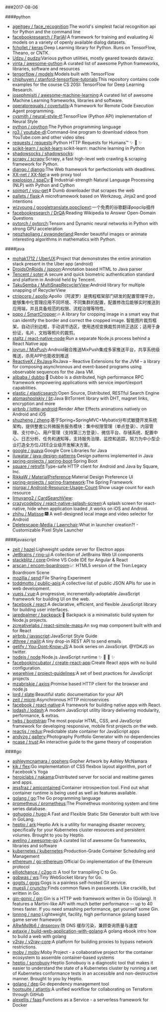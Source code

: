 ###2017-08-06

####python
* [ageitgey / face_recognition](https://github.com/ageitgey/face_recognition):The world's simplest facial recognition api for Python and the command line
* [facebookresearch / ParlAI](https://github.com/facebookresearch/ParlAI):A framework for training and evaluating AI models on a variety of openly available dialog datasets.
* [fchollet / keras](https://github.com/fchollet/keras):Deep Learning library for Python. Runs on TensorFlow, Theano, or CNTK.
* [Udzu / pudzu](https://github.com/Udzu/pudzu):Various python utilities, mostly geared towards dataviz.
* [vinta / awesome-python](https://github.com/vinta/awesome-python):A curated list of awesome Python frameworks, libraries, software and resources
* [tensorflow / models](https://github.com/tensorflow/models):Models built with TensorFlow
* [chiphuyen / stanford-tensorflow-tutorials](https://github.com/chiphuyen/stanford-tensorflow-tutorials):This repository contains code examples for the course CS 20SI: TensorFlow for Deep Learning Research.
* [josephmisiti / awesome-machine-learning](https://github.com/josephmisiti/awesome-machine-learning):A curated list of awesome Machine Learning frameworks, libraries and software.
* [operatorequals / covertutils](https://github.com/operatorequals/covertutils):A framework for Remote Code Execution Agent programming.
* [cysmith / neural-style-tf](https://github.com/cysmith/neural-style-tf):TensorFlow (Python API) implementation of Neural Style
* [python / cpython](https://github.com/python/cpython):The Python programming language
* [rg3 / youtube-dl](https://github.com/rg3/youtube-dl):Command-line program to download videos from YouTube.com and other video sites
* [requests / requests](https://github.com/requests/requests):Python HTTP Requests for Humans™ ✨ 🍰 ✨
* [scikit-learn / scikit-learn](https://github.com/scikit-learn/scikit-learn):scikit-learn: machine learning in Python
* [shadowsocks / shadowsocks](https://github.com/shadowsocks/shadowsocks):
* [scrapy / scrapy](https://github.com/scrapy/scrapy):Scrapy, a fast high-level web crawling & scraping framework for Python.
* [django / django](https://github.com/django/django):The Web framework for perfectionists with deadlines.
* [XX-net / XX-Net](https://github.com/XX-net/XX-Net):a web proxy tool
* [explosion / spaCy](https://github.com/explosion/spaCy):💫 Industrial-strength Natural Language Processing (NLP) with Python and Cython
* [soimort / you-get](https://github.com/soimort/you-get):⏬ Dumb downloader that scrapes the web
* [pallets / flask](https://github.com/pallets/flask):A microframework based on Werkzeug, Jinja2 and good intentions
* [wizyoung / googletranslate.popclipext](https://github.com/wizyoung/googletranslate.popclipext):一个免费的谷歌翻译popclip插件
* [facebookresearch / DrQA](https://github.com/facebookresearch/DrQA):Reading Wikipedia to Answer Open-Domain Questions
* [pytorch / pytorch](https://github.com/pytorch/pytorch):Tensors and Dynamic neural networks in Python with strong GPU acceleration
* [neozhaoliang / pywonderland](https://github.com/neozhaoliang/pywonderland):Render beautiful images or animate interesting algorithms in mathematics with Python.

####java
* [mohak1712 / UberUX](https://github.com/mohak1712/UberUX):Project that demonstrates the entire animation stack present in the Uber app (android)
* [DroidsOnRoids / jspoon](https://github.com/DroidsOnRoids/jspoon):Annotation based HTML to Java parser
* [Tencent / soter](https://github.com/Tencent/soter):A secure and quick biometric authentication standard and platform in Android held by Tencent.
* [TakuSemba / MultiSnapRecyclerView](https://github.com/TakuSemba/MultiSnapRecyclerView):Android library for multiple snapping of RecyclerView
* [ctripcorp / apollo](https://github.com/ctripcorp/apollo):Apollo（阿波罗）是携程框架部门研发的配置管理平台，能够集中化管理应用不同环境、不同集群的配置，配置修改后能够实时推送到应用端，并且具备规范的权限、流程治理等特性。
* [pqpo / SmartCropper](https://github.com/pqpo/SmartCropper):🔥 A library for cropping image in a smart way that can identify the border and correct the cropped image. 智能图片裁剪框架。自动识别边框，手动调节选区，使用透视变换裁剪并矫正选区；适用于身份证，名片，文档等照片的裁剪。
* [staltz / react-native-node](https://github.com/staltz/react-native-node):Run a separate Node.js process behind a React Native app
* [joyrun / MixPush](https://github.com/joyrun/MixPush):Android融合推送MixPush集成多家推送平台，共享系统级推送，杀死APP也能收到推送
* [ReactiveX / RxJava](https://github.com/ReactiveX/RxJava):RxJava – Reactive Extensions for the JVM – a library for composing asynchronous and event-based programs using observable sequences for the Java VM.
* [alibaba / dubbo](https://github.com/alibaba/dubbo):📢 Dubbo is a distributed, high performance RPC framework empowering applications with service import/export capabilities.
* [elastic / elasticsearch](https://github.com/elastic/elasticsearch):Open Source, Distributed, RESTful Search Engine
* [atomashpolskiy / bt](https://github.com/atomashpolskiy/bt):Java BitTorrent library with DHT, magnet links, encryption and more
* [airbnb / lottie-android](https://github.com/airbnb/lottie-android):Render After Effects animations natively on Android and iOS
* [shuzheng / zheng](https://github.com/shuzheng/zheng):基于Spring+SpringMVC+Mybatis分布式敏捷开发系统架构，提供整套公共微服务服务模块：集中权限管理（单点登录）、内容管理、支付中心、用户管理（支持第三方登录）、微信平台、存储系统、配置中心、日志分析、任务和通知等，支持服务治理、监控和追踪，努力为中小型企业打造全方位J2EE企业级开发解决方案。
* [google / guava](https://github.com/google/guava):Google Core Libraries for Java
* [iluwatar / java-design-patterns](https://github.com/iluwatar/java-design-patterns):Design patterns implemented in Java
* [spring-projects / spring-boot](https://github.com/spring-projects/spring-boot):Spring Boot
* [square / retrofit](https://github.com/square/retrofit):Type-safe HTTP client for Android and Java by Square, Inc.
* [RikkaW / MaterialPreference](https://github.com/RikkaW/MaterialPreference):Material Design Preference UI
* [spring-projects / spring-framework](https://github.com/spring-projects/spring-framework):The Spring Framework
* [niorgai / Android-Resource-Usage-Count](https://github.com/niorgai/Android-Resource-Usage-Count):Show usage count for each resource
* [limuyang2 / CardSearchView](https://github.com/limuyang2/CardSearchView):
* [crazycodeboy / react-native-splash-screen](https://github.com/crazycodeboy/react-native-splash-screen):A splash screen for react-native, hide when application loaded ,it works on iOS and Android.
* [zhihu / Matisse](https://github.com/zhihu/Matisse):🎆 A well-designed local image and video selector for Android
* [Deletescape-Media / Lawnchair](https://github.com/Deletescape-Media/Lawnchair):What in launcher creation?! - Customizable Pixel Style Launcher

####javascript
* [zeit / hazel](https://github.com/zeit/hazel):Lighweight update server for Electron apps
* [JetBrains / ring-ui](https://github.com/JetBrains/ring-ui):A collection of JetBrains Web UI components
* [stackblitz / core](https://github.com/stackblitz/core):Online VS Code IDE for Angular & React
* [arscan / encom-boardroom](https://github.com/arscan/encom-boardroom):📈 HTML5 version of the Tron:Legacy Boardroom Scene
* [mozilla / send](https://github.com/mozilla/send):File Sharing Experiment
* [toddmotto / public-apis](https://github.com/toddmotto/public-apis):A collective list of public JSON APIs for use in web development.
* [vuejs / vue](https://github.com/vuejs/vue):A progressive, incrementally-adoptable JavaScript framework for building UI on the web.
* [facebook / react](https://github.com/facebook/react):A declarative, efficient, and flexible JavaScript library for building user interfaces.
* [jaredpalmer / backpack](https://github.com/jaredpalmer/backpack):🎒 Backpack is a minimalistic build system for Node.js projects.
* [zcreativelabs / react-simple-maps](https://github.com/zcreativelabs/react-simple-maps):An svg map component built with and for React
* [airbnb / javascript](https://github.com/airbnb/javascript):JavaScript Style Guide
* [dthree / mailit](https://github.com/dthree/mailit):A tiny drop-in REST API to send emails
* [getify / You-Dont-Know-JS](https://github.com/getify/You-Dont-Know-JS):A book series on JavaScript. @YDKJS on twitter.
* [nodejs / node](https://github.com/nodejs/node):Node.js JavaScript runtime ✨ 🐢 🚀 ✨
* [facebookincubator / create-react-app](https://github.com/facebookincubator/create-react-app):Create React apps with no build configuration.
* [wearehive / project-guidelines](https://github.com/wearehive/project-guidelines):A set of best practices for JavaScript projects
* [mzabriskie / axios](https://github.com/mzabriskie/axios):Promise based HTTP client for the browser and node.js
* [lord / slate](https://github.com/lord/slate):Beautiful static documentation for your API
* [zeit / micro](https://github.com/zeit/micro):Asynchronous HTTP microservices
* [facebook / react-native](https://github.com/facebook/react-native):A framework for building native apps with React.
* [lodash / lodash](https://github.com/lodash/lodash):A modern JavaScript utility library delivering modularity, performance, & extras.
* [twbs / bootstrap](https://github.com/twbs/bootstrap):The most popular HTML, CSS, and JavaScript framework for developing responsive, mobile first projects on the web.
* [reactjs / redux](https://github.com/reactjs/redux):Predictable state container for JavaScript apps
* [andyzg / gallery](https://github.com/andyzg/gallery):Photography Portfolio Generator with no dependencies
* [ncase / trust](https://github.com/ncase/trust):An interactive guide to the game theory of cooperation

####go
* [ashleymcnamara / gophers](https://github.com/ashleymcnamara/gophers):Gopher Artwork by Ashley McNamara
* [kjk / flex](https://github.com/kjk/flex):Go implementation of CSS flexbox layout algorithm, port of Facebook's Yoga
* [heroiclabs / nakama](https://github.com/heroiclabs/nakama):Distributed server for social and realtime games and apps.
* [jessfraz / amicontained](https://github.com/jessfraz/amicontained):Container introspection tool. Find out what container runtime is being used as well as features available.
* [golang / go](https://github.com/golang/go):The Go programming language
* [prometheus / prometheus](https://github.com/prometheus/prometheus):The Prometheus monitoring system and time series database.
* [gohugoio / hugo](https://github.com/gohugoio/hugo):A Fast and Flexible Static Site Generator built with love in GoLang.
* [heptio / ark](https://github.com/heptio/ark):Heptio Ark is a utility for managing disaster recovery, specifically for your Kubernetes cluster resources and persistent volumes. Brought to you by Heptio.
* [avelino / awesome-go](https://github.com/avelino/awesome-go):A curated list of awesome Go frameworks, libraries and software
* [kubernetes / kubernetes](https://github.com/kubernetes/kubernetes):Production-Grade Container Scheduling and Management
* [ethereum / go-ethereum](https://github.com/ethereum/go-ethereum):Official Go implementation of the Ethereum protocol
* [elliotchance / c2go](https://github.com/elliotchance/c2go):⚖️ A tool for transpiling C to Go.
* [gobwas / ws](https://github.com/gobwas/ws):Tiny WebSocket library for Go.
* [gogits / gogs](https://github.com/gogits/gogs):Gogs is a painless self-hosted Git service.
* [muesli / crunchy](https://github.com/muesli/crunchy):Finds common flaws in passwords. Like cracklib, but written in Go.
* [gin-gonic / gin](https://github.com/gin-gonic/gin):Gin is a HTTP web framework written in Go (Golang). It features a Martini-like API with much better performance -- up to 40 times faster. If you need smashing performance, get yourself some Gin.
* [lonnng / nano](https://github.com/lonnng/nano):Lightweight, facility, high performance golang based game server framework
* [ARwMq9b6 / dnsproxy](https://github.com/ARwMq9b6/dnsproxy):防 DNS 缓存污染，兼顾查询质量与速度
* [astaxie / build-web-application-with-golang](https://github.com/astaxie/build-web-application-with-golang):A golang ebook intro how to build a web with golang
* [v2ray / v2ray-core](https://github.com/v2ray/v2ray-core):A platform for building proxies to bypass network restrictions.
* [moby / moby](https://github.com/moby/moby):Moby Project - a collaborative project for the container ecosystem to assemble container-based systems
* [heptio / sonobuoy](https://github.com/heptio/sonobuoy):Heptio Sonobuoy is a diagnostic tool that makes it easier to understand the state of a Kubernetes cluster by running a set of Kubernetes conformance tests in an accessible and non-destructive manner. Brought to you by Heptio.
* [golang / dep](https://github.com/golang/dep):Go dependency management tool
* [hootsuite / atlantis](https://github.com/hootsuite/atlantis):A unified workflow for collaborating on Terraform through GitHub
* [alexellis / faas](https://github.com/alexellis/faas):Functions as a Service - a serverless framework for Docker
